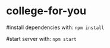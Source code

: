 # college-for-you

#install dependencies with:
```npm install```

#start server with:
```npm start```